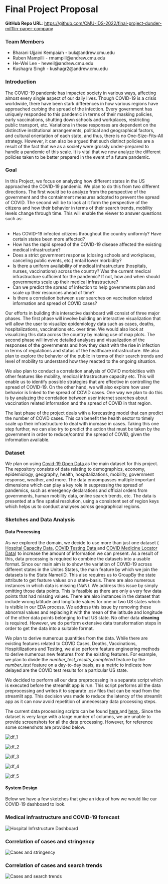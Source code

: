 # Final Project Proposal

**GitHub Repo URL**: https://github.com/CMU-IDS-2022/final-project-dunder-mifflin-paper-company

<h3> Team Members </h3>
<ul> 
<li> Bharani Ujjaini Kempaiah - buk@andrew.cmu.edu </li>
<li> Ruben Mampilli - rmampill@andrew.cmu.edu </li>
<li> He-Wei Lee - heweil@andrew.cmu.edu </li>
<li> Kushagra Singh - kushagr2@andrew.cmu.edu </li>
</ul>






<h3> Introduction </h3>
The COVID-19 pandemic has impacted society in various ways, affecting almost every single aspect of our daily lives. 
Though COVID-19 is a crisis worldwide, there have been stark differences in how various regions have approached 
curbing the spread of the infection. Every government has uniquely responded to this pandemic in terms of their masking 
policies, early vaccinations, shutting down schools and workplaces, restricting public transport, etc. 
Variations in these responses are dependent on the distinctive institutional arrangements, political and geographical 
factors, and cultural orientation of each state, and thus, there is no One-Size-Fits-All strategy. 
However, it can also be argued that such distinct policies are a result of the fact that we as a society were grossly 
under-prepared to handle a pandemic of this scale. It is vital that we now analyze the different policies taken to be 
better prepared in the event of a future pandemic.

<h3> Goal </h3>
In this Project, we focus on analyzing how different states in the US approached the COVID-19 pandemic. 
We plan to do this from two different directions. The first would be to analyze from the perspective of the government 
and the containment measures adopted to prevent the spread of COVID. The second will be to look at it form the 
perspective of the citizens and how their behavior in terms of their search trends, mobility levels change through time.
This will enable the viewer to answer questions such as:
<br><br>
<ul>
<li> Has COVID-19 infected citizens throughout the country uniformly? 
Have certain states been more affected? </li>

<li> How has the rapid spread of the COVID-19 disease affected the existing 
medical infrastructure? </li>

<li> Does a strict government response (closing schools and workplaces, 
canceling public events, etc.) entail lower morbidity? </li>

<li> Is there a uniform availability of medical infrastructure 
(hospitals, nurses, vaccinations) across the country? Was the current 
medical infrastructure sufficient for the pandemic? If not, how and when 
should governments scale up their medical infrastructure? </li>

<li> Can we predict the spread of infection to help governments plan and 
scale up their resources ahead of time? </li>

<li> Is there a correlation between user searches on vaccination 
related information and spread of COVID cases? </li>
</ul>

Our efforts in building this interactive dashboard will consist of three major phases. The first phase will involve building an interactive visualization that will allow the user to visualize epidemiology data such as cases, deaths, hospitalizations, vaccinations etc. over time. We would also look at visualizing this data across the country by making use of map plots. The second phase will involve detailed analyses and visualization of the responses of the governments and how they dealt with the rise in infection in terms of regulations and status of the healthcare infrastructure. We also plan to explore the behavior of the public in terms of their search trends and level of mobility to understand how they reacted to the ongoing situation. 

We also plan to conduct a correlation analysis of COVID morbidities with other features like mobility, medical infrastructure capacity etc. This will enable us to identify possible strategies that are effective in controlling the spread of COVID-19. On the other hand, we will also explore how user behavior is linked to the spread of COVID cases. One way we plan to do this is by analyzing the correlation between user internet searches about vaccination related information and the spread of COVID in that region. 

The last phase of the project deals with a forecasting model that can predict the number of COVID cases. This can benefit the health sector to timely scale up their infrastructure to deal with increase in cases. Taking this one step further, we can also try to predict the action that must be taken by the government in order to reduce/control the spread of COVID, given the information available.


<h3> Dataset </h3>

We plan on using <a href="https://health.google.com/covid-19/open-data/raw-data"> Covid-19 Open Data </a> as 
the main dataset for this project. 
The repository consists of data relating to demographics, economy, epidemiology, geography, health, 
hospitalizations, mobility, government response, weather, and more. 
The data encompasses multiple important dimensions which can play a key role in suppressing the spread of pandemics, 
such as emergency declarations and official orders from governments, human mobility data, online search trends, etc. 
The data is presented at a fine spatial resolution, using a consistent set of region keys which helps us to conduct 
analyses across geographical regions. 

<h3> Sketches and Data Analysis </h3>

<h4>Data Processing</h4>

As we explored the domain, we decide to use more than just one dataset (<a href='https://healthdata.gov/Hospital/COVID-19-Reported-Patient-Impact-and-Hospital-Capa/g62h-syeh'> Hospital Capacity Data</a>, <a href= "https://healthdata.gov/dataset/COVID-19-Diagnostic-Laboratory-Testing-PCR-Testing/j8mb-icvb"> COVID Testing Data </a> and <a href= "https://healthdata.gov/Health/COVID-19-Public-Therapeutic-Locator/rxn6-qnx8"> COVID Medicine Locator Data</a>) to increase the amount of information we can present.
As a result of this, data processing is required to combine the datasets into a usable format.
Since our main aim is to show the variation of COVID-19 across different states in the Unites States, the main feature by which we join the datasets is the State Name/ID. 
This also requires us to GroupBy the state attribute to get feature values on a state-basis.
There are also numerous instances in which data is missing (NaN). We address this issue by simply omitting those data points.
This is feasible as there are only a very few data points that had missing values. There are also instances in the dataset that include wrong latitude and longitude values for one or two US states which is visible in our EDA process.
We address this issue by removing these abnormal values and replacing it with the mean of the latitude and longitude of the other data points belonging to that US state.
No other data <b>cleaning</b> is required. However, we do perform extensive data transformation steps in order to get the data into a suitable format. 

We plan to derive numerous quantities from the data. While there are existing features related to COVID Cases, Deaths, Vaccinations, Hospitilizations and Testing, we also perform feature engineering methods to derive numerous new features from the existing features.
For example, we plan to divide the <i>number_test_results_completed</i> feature by the <i>number_test</i> feature on a day-to-day basis, as a metric to indicate how delayed are the COVID test results for a particular US state.

We decided to perform all our data preprocessing in a separate script which is executed before the streamlit app is run. 
This script performs all the data preprocessing and writes it to separate .csv files that can be read from the streamlit app.
This decision was made to reduce the latency of the streamlit app as it can now avoid repetition of unnecessary data processing steps.

The current data processing scripts can be found <a href = "https://github.com/CMU-IDS-2022/final-project-dunder-mifflin-paper-company/blob/main/notebooks/data-wrangling-Medical.ipynb"> here </a> and <a href = "https://github.com/CMU-IDS-2022/final-project-dunder-mifflin-paper-company/blob/main/notebooks/data-wrangling.ipynb"> here </a>.
Since the dataset is very large with a large number of columns, we are unable to provide screenshots for all the data processing. However, for reference some screenshots are provided below.

![df_1](sketches/data-processing/df_1.png)

![df_2](sketches/data-processing/df_2.png)

![df_3](sketches/data-processing/df_3.png)

![df_4](sketches/data-processing/df_4.png)

![df_5](sketches/data-processing/df_5.png)

<h4>System Design</h4>

Below we have a few sketches that give an idea of how we would like our COVID-19 dashboard to look. 
### Medical infrastructure and COVID-19 forecast
![Hospital Infrstructure Dashboard](sketches/medical_infrastructure_effect.jpg)

### Correlation of cases and stringency
![Cases and stringency](sketches/case_stringency_correlation.jpg)

### Correlation of cases and search trends
![Cases and search trends](sketches/case_search_correlation.png)